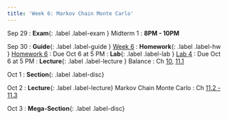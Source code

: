 ```yaml
---
title: 'Week 6: Markov Chain Monte Carlo'
---
```


Sep 29
: **Exam**{: .label .label-exam } Midterm 1
    : **8PM - 10PM**

Sep 30
: **Guide**{: .label .label-guide } [Week 6](/assets/guides/fall25/week06.pdf)
: **Homework**{: .label .label-hw } [Homework 6](http://prob140.datahub.berkeley.edu/hub/user-redirect/git-pull?repo=https://github.com/prob140/materials-fa25&branch=main&subPath=hw/Homework_06.ipynb)
    : Due Oct 6 at 5 PM
: **Lab**{: .label .label-lab } [Lab 4](http://prob140.datahub.berkeley.edu/hub/user-redirect/git-pull?repo=https://github.com/prob140/materials-fa25&branch=main&subPath=lab/Lab_04.ipynb)
    : Due Oct 6 at 5 PM
: **Lecture**{: .label .label-lecture } Balance
    : Ch [10](http://prob140.org/textbook/content/Chapter_10/00_Markov_Chains.html), [11.1](http://prob140.org/textbook/content/Chapter_11/00_Markov_Chain_Monte_Carlo.html)


Oct 1
: **Section**{: .label .label-disc}

Oct 2
: **Lecture**{: .label .label-lecture} Markov Chain Monte Carlo
    : Ch [11.2 - 11.3](http://prob140.org/textbook/content/Chapter_11/02_Code_Breaking.html)

Oct 3
: **Mega-Section**{: .label .label-disc}